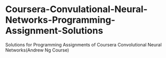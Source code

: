 # Coursera-Convulational-Neural-Networks-Programming-Assignment-Solutions
Solutions for Programming Assignments of Coursera Convolutional Neural Networks(Andrew Ng Course)
